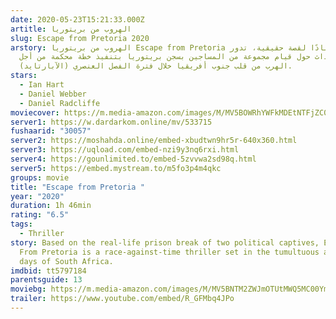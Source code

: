 ```yaml
---
date: 2020-05-23T15:21:33.000Z
artitle: الهروب من بريتوريا
slug: Escape from Pretoria 2020
arstory: الهروب من بريتوريا Escape from Pretoria استنادًا لقصة حقيقية، تدور
  الأحداث حول قيام مجموعة من المساجين بسجن بريتوريا بتنفيذ خطة محكمة من أجل
  الهرب من قلب جنوب أفريقيا خلال فترة الفصل العنصري (اﻵبارتايد).
stars:
  - Ian Hart
  - Daniel Webber
  - Daniel Radcliffe
moviecover: https://m.media-amazon.com/images/M/MV5BOWRhYWFkMDEtNTFjZC00OWJkLWJmMWQtNzI2OWRjZjVjOGYyXkEyXkFqcGdeQXVyMzQwMTY2Nzk@._V1_FMjpg_UY886_.jpg
server1: https://w.dardarkom.online/mv/533715
fushaarid: "30057"
server2: https://moshahda.online/embed-xbudtwn9hr5r-640x360.html
server3: https://uqload.com/embed-nzi9y3nq6rxi.html
server4: https://gounlimited.to/embed-5zvvwa2sd98q.html
server5: https://embed.mystream.to/m5fo3p4m4qkc
groups: movie
title: "Escape from Pretoria "
year: "2020"
duration: 1h 46min
rating: "6.5"
tags:
  - Thriller
story: Based on the real-life prison break of two political captives, Escape
  From Pretoria is a race-against-time thriller set in the tumultuous apartheid
  days of South Africa.
imdbid: tt5797184
parentsguide: 13
moviebg: https://m.media-amazon.com/images/M/MV5BNTM2ZWJmOTUtMWQ5MC00YmE1LWFlYjItNzlmYWNkOWI2N2JkXkEyXkFqcGdeQXVyNzI1NzMxNzM@._V1_SX1777_CR0,0,1777,999_AL_.jpg
trailer: https://www.youtube.com/embed/R_GFMbq4JPo
---
```

